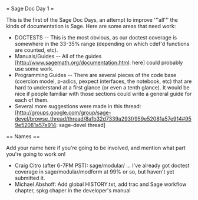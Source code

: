 = Sage Doc Day 1 =

This is the first of the Sage Doc Days, an attempt to improve '''all'''
the kinds of documentation is Sage. Here are some areas that need work:

 * DOCTESTS -- This is the most obvious, as our doctest coverage is somewhere
   in the 33-35% range (depending on which cdef'd functions are counted, etc).
 * Manuals/Guides -- All of the guides [http://www.sagemath.org/documentation.html: here] 
   could probably use some work.
 * Programming Guides -- There are several pieces of the code base (coercion model, 
   p-adics, pexpect interfaces, the notebook, etc) that are hard to understand at a 
   first glance (or even a tenth glance). It would be nice if people familiar with 
   those sections could write a general guide for each of them.
 * Several more suggestions were made in this thread:
   [http://groups.google.com/group/sage-devel/browse_thread/thread/8a1b32d7339a293f/959e52081a57e914#959e52081a57e914: sage-devel thread]

== Names ==

Add your name here if you're going to be involved, and mention what part you're going to work on!

 * Craig Citro (after 6-7PM PST): sage/modular/ ... I've already got doctest coverage in
   sage/modular/modform at 99% or so, but haven't yet submitted it.
 * Michael Abshoff: Add global HISTORY.txt, add trac and Sage workflow chapter, spkg chaper in the developer's manual
